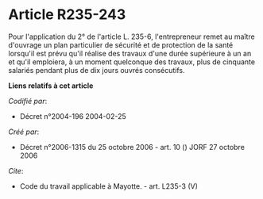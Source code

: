 # Article R235-243

Pour l'application du 2° de l'article L. 235-6, l'entrepreneur remet au maître d'ouvrage un plan particulier de sécurité et
de protection de la santé lorsqu'il est prévu qu'il réalise des travaux d'une durée supérieure à un an et qu'il emploiera, à
un moment quelconque des travaux, plus de cinquante salariés pendant plus de dix jours ouvrés consécutifs.

**Liens relatifs à cet article**

_Codifié par_:

  - Décret n°2004-196 2004-02-25

_Créé par_:

  - Décret n°2006-1315 du 25 octobre 2006 - art. 10 () JORF 27 octobre 2006

_Cite_:

  - Code du travail applicable à Mayotte. - art. L235-3 (V)
